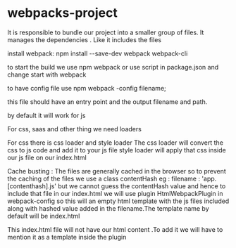 # webpacks-project

It is responsible to bundle our project into a smaller group of files.
It manages the dependencies . Like it includes the files 

install webpack:
npm install --save-dev webpack webpack-cli

to start the build we use npm webpack or use script in package.json and change start with webpack

to have config file use npm webpack -config filename;

this file should have an entry point and the output filename and path.

by default it will work for js

For css, saas and other thing we need loaders

For css there is css loader and style loader
The css loader will convert the css to js code and add it to your js file 
style loader will apply that css inside our js file on our index.html

Cache busting :
The files are generally cached in the browser so to prevent the caching of the files 
we use a class contentHash
eg :
filename : 'app.[contenthash].js'
but we cannot guess the contentHash value and hence to include that file in our index.html 
we will use plugin HtmlWebpackPlugin in webpack-config so this will an empty html template with the js files included
along with hashed value added in the filename.The template name by default will be index.html

This index.html file will not have our html content .To add it we will have to mention it as a template inside the 
plugin

